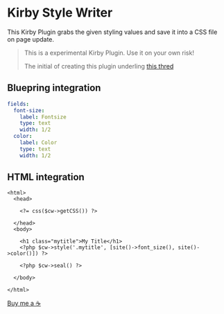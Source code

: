 # Kirby Style Writer

This Kirby Plugin grabs the given styling values and save it into a CSS file on page update.

> This is a experimental Kirby Plugin. Use it on your own risk!
>
> The initial of creating this plugin underling [this thred](https://forum.getkirby.com/t/render-site-in-the-update-after-hook/27882/26)

## Bluepring integration

```YAML
fields:
  font-size:
    label: Fontsize
    type: text
    width: 1/2
  color:
    label: Color
    type: text
    width: 1/2

```


## HTML integration

```
<html>
  <head>
    
    <?= css($cw->getCSS()) ?>

  </head>
  <body>

    <h1 class="mytitle">My Title</h1>
    <?php $cw->style('.mytitle', [site()->font_size(), site()->color()]) ?>

    <?php $cw->seal() ?>

  </body>

</html>
```

[Buy me a ☕️](https://www.paypal.com/donate/?hosted_button_id=5W5RBKYXBDABN)
